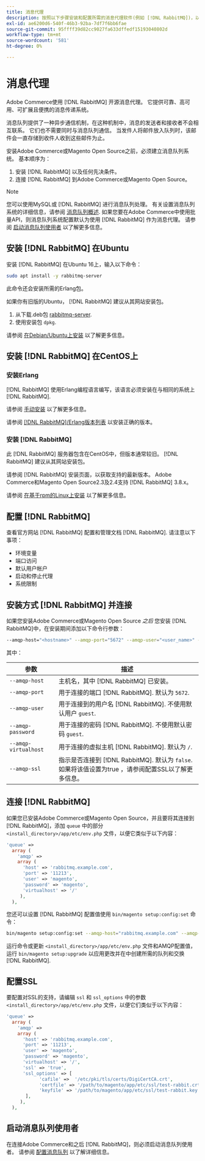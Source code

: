 ```yaml
---
title: 消息代理
description: 按照以下步骤安装和配置所需的消息代理软件(例如 [!DNL RabbitMQ])，以进行Adobe Commerce和Magento Open Source的内部安装。
exl-id: ae6200d6-540f-46b3-92ba-7df7f6bb6fae
source-git-commit: 95ffff39d82cc9027fa633dffedf15193040802d
workflow-type: tm+mt
source-wordcount: '581'
ht-degree: 0%

---
```


# 消息代理

Adobe Commerce使用 [!DNL RabbitMQ] 开源消息代理。 它提供可靠、高可用、可扩展且便携的消息传递系统。

消息队列提供了一种异步通信机制，在这种机制中，消息的发送者和接收者不会相互联系。 它们也不需要同时与消息队列通信。 当发件人将邮件放入队列时，该邮件会一直存储到收件人收到这些邮件为止。

安装Adobe Commerce或Magento Open Source之前，必须建立消息队列系统。 基本顺序为：

1. 安装 [!DNL RabbitMQ] 以及任何先决条件。
1. 连接 [!DNL RabbitMQ] 到Adobe Commerce或Magento Open Source。

>[!NOTE]
>
>您可以使用MySQL或 [!DNL RabbitMQ] 进行消息队列处理。 有关设置消息队列系统的详细信息，请参阅 [消息队列概述](https://developer.adobe.com/commerce/php/development/components/message-queues/). 如果您要在Adobe Commerce中使用批量API，则消息队列系统配置默认为使用 [!DNL RabbitMQ] 作为消息代理。 请参阅 [启动消息队列使用者](../../configuration/cli/start-message-queues.md) 以了解更多信息。

## 安装 [!DNL RabbitMQ] 在Ubuntu

安装 [!DNL RabbitMQ] 在Ubuntu 16上，输入以下命令：

```bash
sudo apt install -y rabbitmq-server
```

此命令还会安装所需的Erlang包。

如果你有旧版的Ubuntu， [!DNL RabbitMQ] 建议从其网站安装包。

1. 从下载.deb包 [rabbitmq-server](https://www.rabbitmq.com/download.html).
1. 使用安装包 `dpkg`.

请参阅 [在Debian/Ubuntu上安装](https://www.rabbitmq.com/install-debian.html) 以了解更多信息。

## 安装 [!DNL RabbitMQ] 在CentOS上

### 安装Erlang

[!DNL RabbitMQ] 使用Erlang编程语言编写，该语言必须安装在与相同的系统上 [!DNL RabbitMQ].

请参阅 [手动安装](https://www.erlang-solutions.com/downloads/) 以了解更多信息。

请参阅 [[!DNL RabbitMQ]/Erlang版本列表](https://www.rabbitmq.com/which-erlang.html) 以安装正确的版本。

### 安装 [!DNL RabbitMQ]

此 [!DNL RabbitMQ] 服务器包含在CentOS中，但版本通常较旧。 [!DNL RabbitMQ] 建议从其网站安装包。

请参阅 [!DNL RabbitMQ] 安装页面，以获取支持的最新版本。 Adobe Commerce和Magento Open Source2.3及2.4支持 [!DNL RabbitMQ] 3.8.x。

请参阅 [在基于rpm的Linux上安装](https://www.rabbitmq.com/install-rpm.html) 以了解更多信息。

## 配置 [!DNL RabbitMQ]

查看官方网站 [!DNL RabbitMQ] 配置和管理文档 [!DNL RabbitMQ]. 请注意以下事项：

* 环境变量
* 端口访问
* 默认用户帐户
* 启动和停止代理
* 系统限制

## 安装方式 [!DNL RabbitMQ] 并连接

如果您安装Adobe Commerce或Magento Open Source _之后_ 您安装 [!DNL RabbitMQ]中，在安装期间添加以下命令行参数：

```bash
--amqp-host="<hostname>" --amqp-port="5672" --amqp-user="<user_name>" --amqp-password="<password>" --amqp-virtualhost="/"
```

其中：

| 参数 | 描述 |
|--- |--- |
| `--amqp-host` | 主机名，其中 [!DNL RabbitMQ] 已安装。 |
| `--amqp-port` | 用于连接的端口 [!DNL RabbitMQ]. 默认为 `5672`. |
| `--amqp-user` | 用于连接到的用户名 [!DNL RabbitMQ]. 不使用默认用户 `guest`. |
| `--amqp-password` | 用于连接的密码 [!DNL RabbitMQ]. 不使用默认密码 `guest`. |
| `--amqp-virtualhost` | 用于连接的虚拟主机 [!DNL RabbitMQ]. 默认为 `/`. |
| `--amqp-ssl` | 指示是否连接到 [!DNL RabbitMQ]. 默认为 `false`. 如果将该值设置为true ，请参阅配置SSL以了解更多信息。 |

## 连接 [!DNL RabbitMQ]

如果您已安装Adobe Commerce或Magento Open Source，并且要将其连接到 [!DNL RabbitMQ]，添加 `queue` 中的部分 `<install_directory>/app/etc/env.php` 文件，以便它类似于以下内容：

```php
'queue' =>
  array (
    'amqp' =>
    array (
      'host' => 'rabbitmq.example.com',
      'port' => '11213',
      'user' => 'magento',
      'password' => 'magento',
      'virtualhost' => '/'
     ),
  ),
```

您还可以设置 [!DNL RabbitMQ] 配置值使用 `bin/magento setup:config:set` 命令：

```bash
bin/magento setup:config:set --amqp-host="rabbitmq.example.com" --amqp-port="11213" --amqp-user="magento" --amqp-password="magento" --amqp-virtualhost="/"
```

运行命令或更新 `<install_directory>/app/etc/env.php` 文件和AMQP配置值，运行 `bin/magento setup:upgrade` 以应用更改并在中创建所需的队列和交换 [!DNL RabbitMQ].

## 配置SSL

要配置对SSL的支持，请编辑 `ssl` 和 `ssl_options` 中的参数 `<install_directory>/app/etc/env.php` 文件，以便它们类似于以下内容：

```php
'queue' =>
  array (
    'amqp' =>
    array (
      'host' => 'rabbitmq.example.com',
      'port' => '11213',
      'user' => 'magento',
      'password' => 'magento',
      'virtualhost' => '/',
      'ssl' => 'true',
      'ssl_options' => [
            'cafile' =>  '/etc/pki/tls/certs/DigiCertCA.crt',
            'certfile' => '/path/to/magento/app/etc/ssl/test-rabbit.crt',
            'keyfile' => '/path/to/magento/app/etc/ssl/test-rabbit.key'
       ],
     ),
  ),
```

## 启动消息队列使用者

在连接Adobe Commerce和之后 [!DNL RabbitMQ]，则必须启动消息队列使用者。 请参阅 [配置消息队列](../../configuration/cli/start-message-queues.md) 以了解详细信息。
